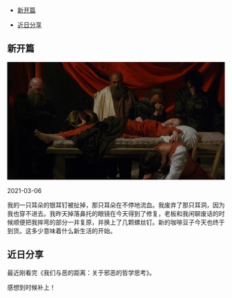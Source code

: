 - [新开篇](#---)

- [近日分享](#----)

  

## 新开篇

<img src="./docs/luvit1.png" alt="preview" style="zoom: 200%;" />

2021-03-06

我的一只耳朵的银耳钉被扯掉，那只耳朵在不停地流血。我废弃了那只耳洞，因为我也穿不进去。我昨天掉落鼻托的眼镜在今天得到了修复，老板和我闲聊废话的时候顺便把我摔弯的部分一并复原，并换上了几颗螺丝钉。新的咖啡豆子今天也终于到货。这多少意味着什么新生活的开始。

## 近日分享

最近刚看完《我们与恶的距离：关于邪恶的哲学思考》。

感想到时候补上！



